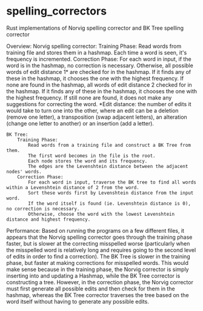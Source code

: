 # spelling_correctors

Rust implementations of Norvig spelling corrector and BK Tree spelling corrector

Overview:
	Norvig spelling corrector:
		Training Phase:
			Read words from training file and stores them in a hashmap.
			Each time a word is seen, it's frequency is incremented.
		Correction Phase:
			For each word in input, if the word is in the hashmap, no correction is necessary.
			Otherwise, all possible words of edit distance 1* are checked for in the hashmap.
			If it finds any of these in the hashmap, it chooses the one with the highest frequency.
			If none are found in the hashmap, all words of edit distance 2 checked for in the hashmap.
			If it finds any of these in the hashmap, it chooses the one with the highest frequency.
			If still none are found, it does not make any suggestions for correcting the word.
		*Edit distance: the number of edits it would take to turn one into the other, where an edit can be a deletion (remove one letter), a transposition (swap adjacent letters), an alteration (change one letter to another) or an insertion (add a letter).

	BK Tree:
		Training Phase:
			Read words from a training file and construct a BK Tree from them.
			The first word becomes in the file is the root.
			Each node stores the word and its frequency.
			The edges are the Levenshtein distance between the adjacent nodes' words.
		Correction Phase:
			For each word in input, traverse the BK tree to find all words within a Levenshtein distance of 2 from the word.
			Sort these words first by Levenshtein distance from the input word.
			If the word itself is found (ie. Levenshtein distance is 0), no correction is necessary.
			Otherwise, choose the word with the lowest Levenshtein distance and highest frequency.


Performance:
	Based on running the programs on a few different files, it appears that the	Norvig spelling corrector goes through the training phase faster, but is slower at the correcting misspelled worse (particularly when the misspelled word is relatively long and requires going to the second level of edits in order to find a correction). The BK Tree is slower in the training phase, but faster at making corrections for misspelled words.
	This would make sense because in the training phase, the Norvig corrector is simply inserting into and updating a Hashmap, while the BK Tree corrector is constructing a tree. However, in the correction phase, the Norvig corrector must first generate all possible edits and then check for them in the hashmap, whereas the BK Tree corrector traverses the tree based on the word itself without having to generate any possible edits.
	